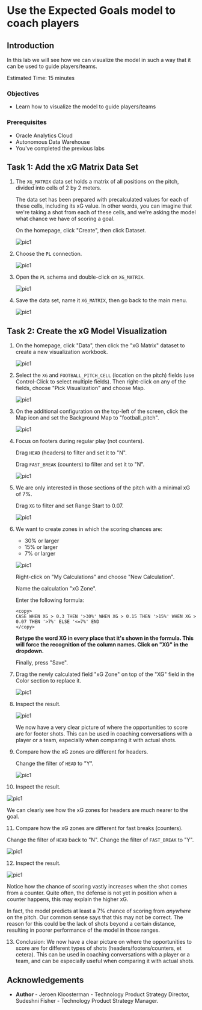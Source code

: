 # Use the Expected Goals model to coach players

<!--![Banner](images/banner.png)-->

## Introduction

In this lab we will see how we can visualize the model in such a way that it can be used to guide players/teams.

Estimated Time: 15 minutes

### Objectives
- Learn how to visualize the model to guide players/teams

### Prerequisites
- Oracle Analytics Cloud
- Autonomous Data Warehouse
- You've completed the previous labs

## Task 1: Add the xG Matrix Data Set

1. The `XG_MATRIX` data set holds a matrix of all positions on the pitch, divided into cells of 2 by 2 meters. 

   The data set has been prepared with precalculated values for each of these cells, including its xG value. In other words, you can imagine that we're taking a shot from each of these cells, and we're asking the model what chance we have of scoring a goal.

   On the homepage, click "Create", then click Dataset.

   ![pic1](images/add-dataset2.png)

2. Choose the `PL` connection.

   ![pic1](images/choose-pl.png)

3. Open the `PL` schema and double-click on `XG_MATRIX`.

   ![pic1](images/add-matrix.png)

4. Save the data set, name it `XG_MATRIX`, then go back to the main menu.

   ![pic1](images/save-matrix.png)

## Task 2: Create the xG Model Visualization

1. On the homepage, click "Data", then click the "xG Matrix" dataset to create a new visualization workbook.

   ![pic1](images/new-workbook2.png)

2. Select the `XG` and `FOOTBALL_PITCH_CELL` (location on the pitch) fields (use Control-Click to select multiple fields). Then right-click on any of the fields, choose "Pick Visualization" and choose Map.

   ![pic1](images/create-matrix.png)

3. On the additional configuration on the top-left of the screen, click the Map icon and set the Background Map to "football\_pitch".

   ![pic1](images/set-background.png)

4. Focus on footers during regular play (not counters).

   Drag `HEAD` (headers) to filter and set it to "N".

   Drag `FAST_BREAK` (counters) to filter and set it to "N".

   ![pic1](images/head-filter.png)

5. We are only interested in those sections of the pitch with a minimal xG of 7%.

   Drag `XG` to filter and set Range Start to 0.07.

   ![pic1](images/add-xg-filter.png)

6. We want to create zones in which the scoring chances are:
	* 30% or larger
	* 15% or larger
	* 7% or larger

	![pic1](images/add-xg-zone-calc.png)

	Right-click on "My Calculations" and choose "New Calculation".

	Name the calculation "xG Zone".

	Enter the following formula:
	```
	<copy>
	CASE WHEN XG > 0.3 THEN '>30%' WHEN XG > 0.15 THEN '>15%' WHEN XG > 0.07 THEN '>7%' ELSE '<=7%' END
	</copy>
	```

	**Retype the word XG in every place that it's shown in the formula. This will force the recognition of the column names. Click on "XG" in the dropdown.**

	Finally, press "Save".

7. Drag the newly calculated field "xG Zone" on top of the "XG" field in the Color section to replace it. 

   ![pic1](images/replace-color.png)

8. Inspect the result.

   ![pic1](images/result-footers.png)

   We now have a very clear picture of where the opportunities to score are for footer shots. This can be used in coaching conversations with a player or a team, especially when comparing it with actual shots.

9. Compare how the xG zones are different for headers.

   Change the filter of `HEAD` to "Y". 

   ![pic1](images/head-filter2.png)

10. Inspect the result.

   ![pic1](images/header-xg-zones.png)

   We can clearly see how the xG zones for headers are much nearer to the goal. 

11. Compare how the xG zones are different for fast breaks (counters).

   Change the filter of `HEAD` back to "N". Change the filter of `FAST_BREAK` to "Y".

   ![pic1](images/fast-break-filter.png)

12. Inspect the result.

   ![pic1](images/fast-break-result.png)

   Notice how the chance of scoring vastly increases when the shot comes from a counter. Quite often, the defense is not yet in position when a counter happens, this may explain the higher xG.
   
   In fact, the model predicts at least a 7% chance of scoring from *anywhere* on the pitch. Our common sense says that this may not be correct. The reason for this could be the lack of shots beyond a certain distance, resulting in poorer performance of the model in those ranges.

13. Conclusion: We now have a clear picture on where the opportunities to score are for different types of shots (headers/footers/counters, et cetera). This can be used in coaching conversations with a player or a team, and can be especially useful when comparing it with actual shots.

## **Acknowledgements**
- **Author** - Jeroen Kloosterman - Technology Product Strategy Director, Sudeshni Fisher - Technology Product Strategy Manager.
